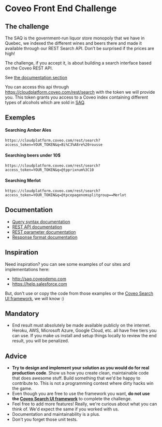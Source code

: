 # Coveo Front End Challenge
## The challenge

The SAQ is the government-run liquor store monopoly that we have in Quebec, we indexed the different wines and beers there and made it available through our REST Search API. Don’t be surprised if the prices are high!

The challenge, if you accept it, is about building a search interface based on the Coveo REST API.

See [the documentation section](#documentation)

You can access this api through https://cloudplatform.coveo.com/rest/search with the token we will provide you. This token grants you access to a Coveo index containing different types of alcohols which are sold in [SAQ](saq.com).

## Exemples
#### Searching Amber Ales

    https://cloudplatform.coveo.com/rest/search?access_token=YOUR_TOKEN&q=Bi%C3%A8re%20rousse

#### Searching beers under 10$

    https://cloudplatform.coveo.com/rest/search?access_token=YOUR_TOKEN&q=@tpprixnum%3C10

#### Searching Merlot

    https://cloudplatform.coveo.com/rest/search?access_token=YOUR_TOKEN&q=@tpcepagenomsplitgroup==Merlot

## Documentation

- [Query syntax documentation](http://onlinehelp.coveo.com/en/ces/7.0/User/coveo_query_syntax_reference.htm)
- [REST API documentation](https://developers.coveo.com/display/public/SearchREST/Invoking+the+REST+Search+API)
- [REST parameter documentation](https://developers.coveo.com/display/SearchREST/Query+Parameters)
- [Response format documentation](https://developers.coveo.com/display/SearchREST/Query+Results)

## Inspiration
Need inspiration? you can see some examples of our sites and implementations here:

* http://saq.coveodemo.com
* https://help.salesforce.com

But, don't use or copy the code from those examples or the [Coveo Search UI framework](https://github.com/coveo/search-ui), we will know :)

## Mandatory

- End result must absolutely be made available publicly on the internet. Heroku, AWS, Microsoft Azure, Google Cloud, etc. all have free tiers you can use. If you make us install and setup things locally to review the end result, you will be penalized.

## Advice

- **Try to design and implement your solution as you would do for real production code**. Show us how you create clean, maintainable code that does awesome stuff. Build something that we'd be happy to contribute to. This is not a programming contest where dirty hacks win the game.
- Even though you are free to use the framework you want, **do not use the [Coveo Search UI framework](https://github.com/coveo/search-ui)** to complete the challenge.
- Feel free to add more features! Really, we're curious about what you can think of. We'd expect the same if you worked with us.
- Documentation and maintainability is a plus.
- Don't you forget those unit tests.
